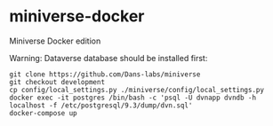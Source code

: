 # miniverse-docker
Miniverse Docker edition

Warning: Dataverse database should be installed first:
```
git clone https://github.com/Dans-labs/miniverse 
git checkout development
cp config/local_settings.py ./miniverse/config/local_settings.py
docker exec -it postgres /bin/bash -c 'psql -U dvnapp dvndb -h localhost -f /etc/postgresql/9.3/dump/dvn.sql'
docker-compose up
```
